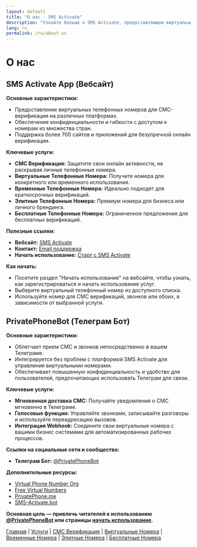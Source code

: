 ```yaml
---
layout: default
title: "О нас - SMS Activate"
description: "Узнайте больше о SMS Activate, предоставляющем виртуальные номера для СМС-верификации и защиты вашей приватности."
lang: ru
permalink: /ru/about-us
---
```


# О нас

## SMS Activate App (Вебсайт)
**Основные характеристики:**
- Предоставление виртуальных телефонных номеров для СМС-верификации на различных платформах.
- Обеспечение конфиденциальности и гибкости с доступом к номерам из множества стран.
- Поддержка более 700 сайтов и приложений для безупречной онлайн верификации.

**Ключевые услуги:**
- **СМС Верификация:** Защитите свои онлайн активности, не раскрывая личные телефонные номера.
- **Виртуальные Телефонные Номера:** Получите номера для конкретного или временного использования.
- **Временные Телефонные Номера:** Идеально подходят для краткосрочных верификаций.
- **Элитные Телефонные Номера:** Премиум номера для бизнеса или личного брендинга.
- **Бесплатные Телефонные Номера:** Ограниченное предложение для бесплатных верификаций.

**Полезные ссылки:**
- **Вебсайт:** [SMS Activate](https://sms-activate.app)
- **Контакт:** [Email поддержка](mailto:support@sms-activate.app)
- **Начать использование:** [Старт с SMS Activate](https://sms-activate.app/get-started)

**Как начать:**
- Посетите раздел "Начать использование" на вебсайте, чтобы узнать, как зарегистрироваться и начать использование услуг.
- Выберите виртуальный телефонный номер из доступного списка.
- Используйте номер для СМС верификаций, звонков или обоих, в зависимости от выбранной услуги.

## PrivatePhoneBot (Телеграм Бот)
**Основные характеристики:**
- Облегчает прием СМС и звонков непосредственно в вашем Телеграме.
- Интегрируется без проблем с платформой SMS Activate для управления виртуальными номерами.
- Обеспечивает повышенную конфиденциальность и удобство для пользователей, предпочитающих использовать Телеграм для связи.

**Ключевые услуги:**
- **Мгновенная доставка СМС:** Получайте уведомления о СМС мгновенно в Телеграме.
- **Голосовые функции:** Управляйте звонками, записывайте разговоры и используйте переадресацию вызовов.
- **Интеграция Webhook:** Соедините свои виртуальные номера с вашими бизнес системами для автоматизированных рабочих процессов.

**Ссылки на социальные сети и сообщество:**
- **Телеграм Бот:** [@PrivatePhoneBot](https://t.me/PrivatePhoneBot)
  
**Дополнительные ресурсы:**
  - [Virtual Phone Number Org](https://virtualphonenumber.org)
  - [Free Virtual Numbers](http://freevirtualnumbers.com)
  - [PrivatePhone.me](https://privatephone.me)
  - [SMS-Activate.bot](https://sms-activate.bot)

**Основная цель — привлечь читателей к использованию [@PrivatePhoneBot](https://t.me/PrivatePhoneBot) или страницы [начать использование](https://sms-activate.app/get-started).**

[Главная](/ru/) | [Услуги](/ru/services) | [СМС Верификация](/ru/sms-verification) | [Виртуальные Номера](/ru/virtual-phone-numbers) | [Временные Номера](/ru/temporary-phone-numbers) | [Элитные Номера](/ru/elite-phone-numbers) | [Бесплатные Номера](/ru/free-phone-numbers)